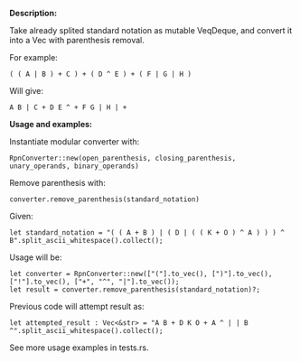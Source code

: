 **Description:**

Take already splited standard notation as mutable VeqDeque, and convert it into a Vec with parenthesis removal.

For example:

`( ( A | B ) + C ) + ( D ^ E ) + ( F | G | H )`

Will give:

`A B | C + D E ^ + F G | H | +`


**Usage and examples:**

Instantiate modular converter with:

```RpnConverter::new(open_parenthesis, closing_parenthesis, unary_operands, binary_operands)```

Remove parenthesis with:

```converter.remove_parenthesis(standard_notation)```

Given:

```
let standard_notation = "( ( A + B ) | ( D | ( ( K + O ) ^ A ) ) ) ^ B".split_ascii_whitespace().collect();
```

Usage will be:
```
let converter = RpnConverter::new(["("].to_vec(), [")"].to_vec(), ["!"].to_vec(), ["+", "^", "|"].to_vec());
let result = converter.remove_parenthesis(standard_notation)?;
```

Previous code will attempt result as:

```
let attempted_result : Vec<&str> = "A B + D K O + A ^ | | B ^".split_ascii_whitespace().collect();
```

See more usage examples in tests.rs.
